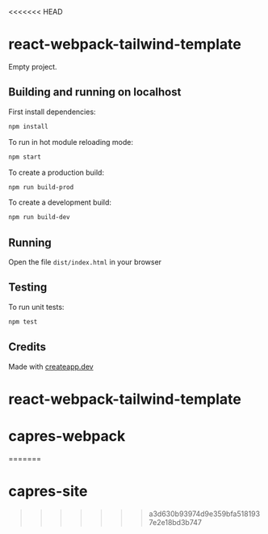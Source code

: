 <<<<<<< HEAD
# react-webpack-tailwind-template

Empty project.

## Building and running on localhost

First install dependencies:

```sh
npm install
```

To run in hot module reloading mode:

```sh
npm start
```

To create a production build:

```sh
npm run build-prod
```

To create a development build:

```sh
npm run build-dev
```

## Running

Open the file `dist/index.html` in your browser

## Testing

To run unit tests:

```sh
npm test
```

## Credits

Made with [createapp.dev](https://createapp.dev/)
# react-webpack-tailwind-template
# capres-webpack
=======
# capres-site
>>>>>>> a3d630b93974d9e359bfa5181937e2e18bd3b747
